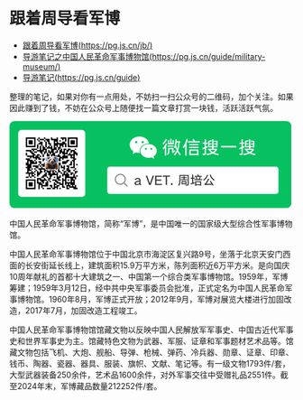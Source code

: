 # 跟着周导看军博

- [跟着周导看军博(https://pg.js.cn/jb/)](https://pg.js.cn/jb/)
- [导游笔记之中国人民革命军事博物馆(https://pg.js.cn/guide/military-museum/)](https://pg.js.cn/guide/military-museum/)
- [导游笔记(https://pg.js.cn/guide)](https://pg.js.cn/guide)

整理的笔记，如果对你有一点用处，不妨扫一扫公众号的二维码，加个关注。如果因此赚到了钱，不妨在公众号上随便找一篇文章打赏一块钱，活跃活跃气氛。

![](./images/weixin.png)

中国人民革命军事博物馆，简称“军博”，是中国唯一的国家级大型综合性军事博物馆。

中国人民革命军事博物馆位于中国北京市海淀区复兴路9号，坐落于北京天安门西面的长安街延长线上，建筑面积15.9万平方米，陈列面积近6万平方米。是向国庆10周年献礼的首都十大建筑之一、中国第一个综合类军事博物馆。1959年，军博筹建；1959年3月12日，经中共中央军事委员会批准，正式定名为中国人民革命军事博物馆。1960年8月，军博正式开放；2012年9月，军博对展览大楼进行加固改造，2017年7月，加固改造工程竣工。

中国人民革命军事博物馆馆藏文物以反映中国人民解放军军事史、中国古近代军事史和世界军事史为主。馆藏特色文物为武器、军服、证章和军事题材艺术品等。馆藏文物包括飞机、大炮、舰船、导弹、枪械、弹药、冷兵器、勋章、证章、印章、钱币、陶器、瓷器、器具、服装、旗帜、文献、笔记等。有一级文物1793件/套，大型武器装备250余件，艺术品1600余件，对外军事交往中受赠礼品2551件。截至2024年末，军博藏品数量212252件/套。
